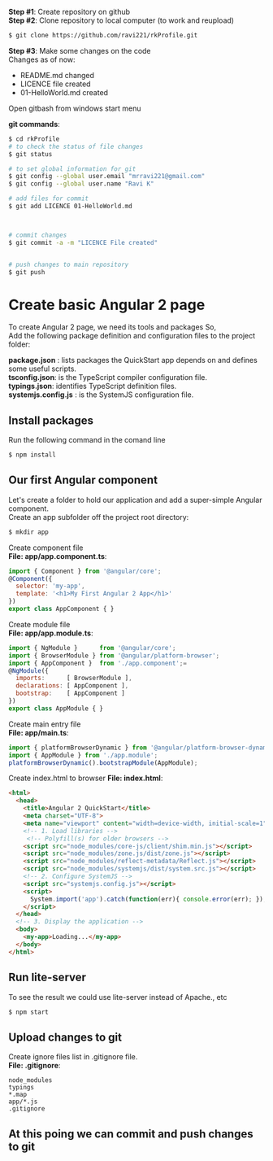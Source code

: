 **Step #1**:  Create repository on github  
**Step #2**:  Clone repository to local computer (to work and reupload)  
```sh
$ git clone https://github.com/ravi221/rkProfile.git
```

**Step #3**:  Make some changes on the code  
Changes as of now:  
- README.md changed
- LICENCE file created
- 01-HelloWorld.md created



Open gitbash from windows start menu  

**git commands**:
```sh
$ cd rkProfile
# to check the status of file changes
$ git status  

# to set global information for git
$ git config --global user.email "mrravi221@gmail.com"
$ git config --global user.name "Ravi K"

# add files for commit
$ git add LICENCE 01-HelloWorld.md



# commit changes
$ git commit -a -m "LICENCE File created"


# push changes to main repository
$ git push

```


# Create basic Angular 2 page

To create Angular 2 page, we need its tools and packages So,   
Add the following package definition and configuration files to the project folder:

**package.json** : lists packages the QuickStart app depends on and defines some useful scripts.  
**tsconfig.json**:  is the TypeScript compiler configuration file.  
**typings.json**:  identifies TypeScript definition files.  
**systemjs.config.js** : is the SystemJS configuration file.

## Install packages
Run the following command in the comand line
```sh 
$ npm install
```

## Our first Angular component
Let's create a folder to hold our application and add a super-simple Angular component.  
Create an app subfolder off the project root directory:

```sh
$ mkdir app
```

Create component file  
**File: app/app.component.ts**:
```javascript
import { Component } from '@angular/core';
@Component({
  selector: 'my-app',
  template: '<h1>My First Angular 2 App</h1>'
})
export class AppComponent { }
```
Create module file  
**File: app/app.module.ts**:
```javascript
import { NgModule }      from '@angular/core';
import { BrowserModule } from '@angular/platform-browser';
import { AppComponent }  from './app.component';=
@NgModule({
  imports:      [ BrowserModule ],
  declarations: [ AppComponent ],
  bootstrap:    [ AppComponent ]
})
export class AppModule { }
```

Create main entry file  
**File: app/main.ts**:
```javascript
import { platformBrowserDynamic } from '@angular/platform-browser-dynamic';
import { AppModule } from './app.module';
platformBrowserDynamic().bootstrapModule(AppModule);
```

Create index.html to browser
**File: index.html**:
```html
<html>
  <head>
    <title>Angular 2 QuickStart</title>
    <meta charset="UTF-8">
    <meta name="viewport" content="width=device-width, initial-scale=1">
    <!-- 1. Load libraries -->
     <!-- Polyfill(s) for older browsers -->
    <script src="node_modules/core-js/client/shim.min.js"></script>
    <script src="node_modules/zone.js/dist/zone.js"></script>
    <script src="node_modules/reflect-metadata/Reflect.js"></script>
    <script src="node_modules/systemjs/dist/system.src.js"></script>
    <!-- 2. Configure SystemJS -->
    <script src="systemjs.config.js"></script>
    <script>
      System.import('app').catch(function(err){ console.error(err); });
    </script>
  </head>
  <!-- 3. Display the application -->
  <body>
    <my-app>Loading...</my-app>
  </body>
</html>
```

## Run lite-server
To see the result we could use lite-server instead of Apache., etc
```sh
$ npm start
```


## Upload changes to git

Create ignore files list in .gitignore file.  
**File: .gitignore**:  
```text
node_modules
typings
*.map
app/*.js
.gitignore
```

## At this poing we can commit and push changes to git